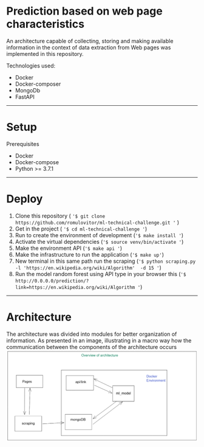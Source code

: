 
# Prediction based on web page characteristics

An architecture capable of collecting, storing and making available information in the context of data extraction from Web pages was implemented in this repository.
  
Technologies used:
- Docker
- Docker-composer
- MongoDb
- FastAPI
  
--------------  

# Setup

Prerequisites
- Docker
- Docker-compose
- Python >= 3.7.1

--------------  

# Deploy  

1. Clone this repository ( `'$ git clone https://github.com/romulovitor/ml-technical-challenge.git '` )  
2. Get in the project ( `'$ cd ml-technical-challenge '`)  
3. Run to create the environment of development  (`'$ make install '`)  
4. Activate the virtual dependencies (`'$ source venv/bin/activate '`)
5. Make the environment API (`'$ make api '`)
6. Make the infrastructure to run the application (`'$ make up'`)
7. New terminal in this same path run the scraping  (`'$ python scraping.py -l 'https://en.wikipedia.org/wiki/Algorithm'  -d 15 '`)  
8. Run the model random forest using API type in your browser this (`'$ http://0.0.0.0/prediction/?link=https://en.wikipedia.org/wiki/Algorithm '`)

--------------  

# Architecture

The architecture was divided into modules for better organization of information. As presented in an image, illustrating in a macro way how the communication between the components of the architecture occurs
![alt text](documentation/architecture.png "Architecture")